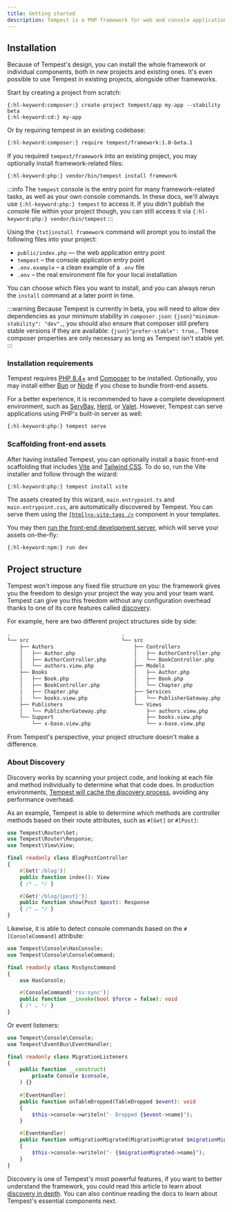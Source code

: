 ```yaml
---
title: Getting started
description: Tempest is a PHP framework for web and console applications, designed to get out of your way. Its core philosophy is to help developers focus on their application code, without being bothered with configuring or hand-holding the framework. 
---
```


## Installation

Because of Tempest's design, you can install the whole framework or individual components, both in new projects and existing ones. It's even possible to use Tempest in existing projects, alongside other frameworks. 

Start by creating a project from scratch:

```shell
{:hl-keyword:composer:} create-project tempest/app my-app --stability beta
{:hl-keyword:cd:} my-app
```

Or by requiring tempest in an existing codebase:

```sh
{:hl-keyword:composer:} require tempest/framework:1.0-beta.1
```

If you required `tempest/framework` into an existing project, you may optionally install framework-related files:

```sh
{:hl-keyword:php:} vendor/bin/tempest install framework
```

:::info
The `tempest` console is the entry point for many framework-related tasks, as well as your own console commands. In these docs, we'll always use `{:hl-keyword:php:} tempest` to access it. If you didn't publish the console  file within your project though, you can still access it via `{:hl-keyword:php:} vendor/bin/tempest`
:::

Using the `{txt}install framework` command will prompt you to install the following files into your project:

- `public/index.php` — the web application entry point
- `tempest` – the console application entry point
- `.env.example` – a clean example of a `.env` file
- `.env` – the real environment file for your local installation

You can choose which files you want to install, and you can always rerun the `install` command at a later point in time.

:::warning
Because Tempest is currently in beta, you will need to allow dev dependencies as your minimum stability in `composer.json`: `{json}"minimum-stability": "dev",`, you should also ensure that composer still prefers stable versions if they are available: `{json}"prefer-stable": true,`. These composer properties are only necessary as long as Tempest isn't stable yet.
:::

### Installation requirements

Tempest requires [PHP 8.4+](https://www.php.net/downloads.php) and [Composer](https://getcomposer.org/) to be installed. Optionally, you may install either [Bun](https://bun.sh) or [Node](https://nodejs.org) if you chose to bundle front-end assets.

For a better experience, it is recommended to have a complete development environment, such as [ServBay](https://www.servbay.com), [Herd](https://herd.laravel.com/docs), or [Valet](https://laravel.com/docs/valet). However, Tempest can serve applications using PHP's built-in server as well:


```sh
{:hl-keyword:php:} tempest serve
```


### Scaffolding front-end assets

After having installed Tempest, you can optionally install a basic front-end scaffolding that includes [Vite](https://vite.dev/) and [Tailwind CSS](https://tailwindcss.com/). To do so, run the Vite installer and follow through the wizard:

```sh
{:hl-keyword:php:} tempest install vite
```

The assets created by this wizard, `main.entrypoint.ts` and `main.entrypoint.css`, are automatically discovered by Tempest. You can serve them using the [`{html}<x-vite-tags />`](../1-essentials/03-views#x-vite-tags) component in your templates.

You may then [run the front-end development server](../1-essentials/04-asset-bundling#running-the-development-server), which will serve your assets on-the-fly:

```bash
{:hl-keyword:npm:} run dev
```

## Project structure

Tempest won't impose any fixed file structure on you: the framework gives you the freedom to design your project the way you and your team want. Tempest can give you this freedom without any configuration overhead thanks to one of its core features called [discovery](../4-internals/02-discovery).

For example, here are two different project structures side by side:

```txt
.                                    .
└── src                              └── src
    ├── Authors                          ├── Controllers
    │   ├── Author.php                   │   ├── AuthorController.php
    │   ├── AuthorController.php         │   └── BookController.php
    │   └── authors.view.php             ├── Models
    ├── Books                            │   ├── Author.php
    │   ├── Book.php                     │   ├── Book.php
    │   ├── BookController.php           │   └── Chapter.php
    │   ├── Chapter.php                  ├── Services
    │   └── books.view.php               │   └── PublisherGateway.php
    ├── Publishers                       └── Views
    │   └── PublisherGateway.php             ├── authors.view.php
    └── Support                              ├── books.view.php
        └── x-base.view.php                  └── x-base.view.php      
```

From Tempest's perspective, your project structure doesn't make a difference.

### About Discovery

Discovery works by scanning your project code, and looking at each file and method individually to determine what that code does. In production environments, [Tempest will cache the discovery process](../4-internals/02-discovery#discovery-in-production), avoiding any performance overhead.

As an example, Tempest is able to determine which methods are controller methods based on their route attributes, such as `#[Get]` or `#[Post]`:

```php app/BlogPostController.php
use Tempest\Router\Get;
use Tempest\Router\Response;
use Tempest\View\View;

final readonly class BlogPostController
{
    #[Get('/blog')]
    public function index(): View
    { /* … */ }

    #[Get('/blog/{post}')]
    public function show(Post $post): Response
    { /* … */ }
}
```

Likewise, it is able to detect console commands based on the `#[ConsoleCommand]` attribute:

```php src/RssSyncCommand.php
use Tempest\Console\HasConsole;
use Tempest\Console\ConsoleCommand;

final readonly class RssSyncCommand
{
    use HasConsole;

    #[ConsoleCommand('rss:sync')]
    public function __invoke(bool $force = false): void
    { /* … */ }
}
```

Or event listeners:

```php app/MigrationListeners.php
use Tempest\Console\Console;
use Tempest\EventBus\EventHandler;

final readonly class MigrationListeners
{
    public function __construct(
        private Console $console,
    ) {}
    
    #[EventHandler]
    public function onTableDropped(TableDropped $event): void
    {
        $this->console->writeln("- Dropped {$event->name}");
    }

    #[EventHandler]
    public function onMigrationMigrated(MigrationMigrated $migrationMigrated): void
    {
        $this->console->writeln("- {$migrationMigrated->name}");
    }
}
```

Discovery is one of Tempest's most powerful features, if you want to better understand the framework, you could read this article to learn about [discovery in depth](/blog/discovery-explained). You can also continue reading the docs to learn about Tempest's essential components next.